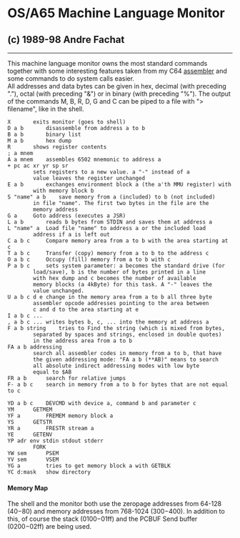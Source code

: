 #  OS/A65 Machine Language Monitor

##  (c) 1989-98 Andre Fachat

* * *

This machine language monitor owns the most standard commands together with
some interesting features taken from my C64 [assembler](../c64/assembler/) and
some commands to do system calls easier.  
All addresses and data bytes can be given in hex, decimal (with preceding
"."), octal (with preceding "&") or in binary (with preceding "%"). The output
of the commands M, B, R, D, G and C can be piped to a file with "> filename",
like in the shell.

    
    
    X		exits monitor (goes to shell)
    D a b		disassemble from address a to b
    B a b		binary list
    M a b		hex dump
    R		shows register contents
    ; a mnem
    A a mnem	assembles 6502 mnemonic to address a
    + pc ac xr yr sp sr
    		sets registers to a new value. a "-" instead of a 
    		value leaves the register unchanged
    E a b		exchanges environment block a (the a'th MMU register) with
    		with memory block b
    S "name" a b	save memory from a (included) to b (not included)
    		in file "name". The first two bytes in the file are the 
    		memory address
    G a		Goto address (executes a JSR)
    L a b		reads b bytes from STDIN and saves them at address a
    L "name" a	Load file "name" to address a or the included load 
    		address if a is left out
    C a b c		Compare memory area from a to b with the area starting at c
    T a b c		Transfer (copy) memory from a to b to the address c
    O a b c		Occupy (fill) memory from a to b with c
    P a b c		sets system parameter: a becomes the standard drive (for
    		load/save), b is the number of bytes printed in a line
    		with hex dump and c becomes the number of available 
    		memory blocks (a 4kByte) for this task. A "-" leaves the
    		value unchanged.
    U a b c d e	change in the memory area from a to b all three byte 
    		assembler opcode addresses pointing to the area between 
    		c and d to the area starting at e
    I a b c ...
    , a b c ...	writes bytes b, c, ... into the memory at address a
    F a b string	tries to Find the string (which is mixed from bytes, 
    		separated by spaces and strings, enclosed in double quotes)
    		in the address area from a to b
    FA a b addressing
    		search all assembler codes in memory from a to b, that have
    		the given addressing mode: "FA a b (**AB)" means to search
    		all absolute indirect addressing modes with low byte
    		equal to $AB
    FR a b		search for relative jumps
    F- a b c	search in memory from a to b for bytes that are not equal to c
    
    YD a b c	DEVCMD with device a, command b and parameter c
    YM		GETMEM
    YF a		FREMEM memory block a
    YS		GETSTR
    YR a		FRESTR stream a
    YE		GETENV
    YP adr env stdin stdout stderr
    		FORK
    YW sem		PSEM
    YV sem		VSEM
    YG a		tries to get memory block a with GETBLK
    YC d:mask	show directory
    

#### Memory Map

The shell and the monitor both use the zeropage addresses from 64-128
($40-$80) and memory addresses from 768-1024 ($300-$400). In addition to this,
of course the stack ($0100-$01ff) and the PCBUF Send buffer ($0200-$02ff) are
being used.

